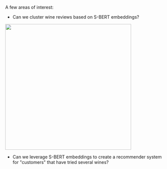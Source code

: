 A few areas of interest:

* Can we cluster wine reviews based on S-BERT embeddings?

<img src="https://github.com/mwheeler235/wine-reviews/blob/main/img/umap cluster viz.png" width="400" height="400">

* Can we leverage S-BERT embeddings to create a recommender system for "customers" that have tried several wines?
